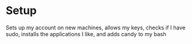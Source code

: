# Setup
Sets up my account on new machines, allows my keys, checks if I have sudo, installs the applications I like, and adds candy to my bash
